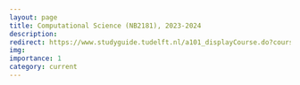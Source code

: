 ```yaml
---
layout: page
title: Computational Science (NB2181), 2023-2024
description:
redirect: https://www.studyguide.tudelft.nl/a101_displayCourse.do?course_id=64611 
img: 
importance: 1
category: current
---
```


